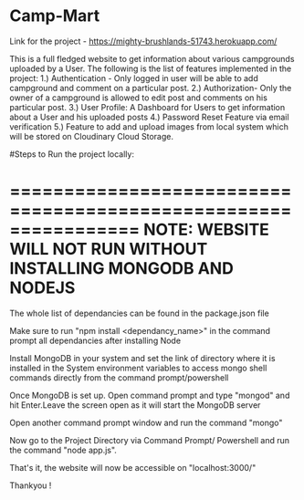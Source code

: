 # Camp-Mart

Link for the project - https://mighty-brushlands-51743.herokuapp.com/

This is a full fledged website to get information about various campgrounds uploaded by a User. The following is the list of features implemented in the project:
1.) Authentication - Only logged in user will be able to add campground and comment on a particular post.
2.) Authorization- Only the owner of a campground is allowed to edit post and comments on his particular post.
3.) User Profile: A Dashboard for Users to get information about a User and his uploaded posts
4.) Password Reset Feature via email verification
5.) Feature to add and upload images from local system which will be stored on Cloudinary Cloud Storage.



#Steps to Run the project locally:

================================================================
NOTE: WEBSITE WILL NOT RUN WITHOUT INSTALLING MONGODB AND NODEJS   
================================================================

The whole list of dependancies can be found in the package.json file

Make sure to run "npm install <dependancy_name>" in the command prompt all dependancies after installing Node

Install MongoDB in your system and set the link of directory where it is installed in the System environment variables to access mongo shell commands directly from the command prompt/powershell

Once MongoDB is set up. Open command prompt and type "mongod" and hit Enter.Leave the screen open as it will start the MongoDB server

Open another command prompt window and run the command "mongo" 

Now go to the Project Directory via Command Prompt/ Powershell and run the command "node app.js".

That's it, the website will now be accessible on "localhost:3000/"

Thankyou !
